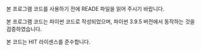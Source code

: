 본 프로그램 코드를 사용하기 전에 READE 파일을 읽어 주시기 바랍니다.

본 프로그램 코드는 파이썬 코드로 작성되었으며,
파이썬 3.9.5 버전에서 동작하는 것을 검증하였습니다.

본 코드는 HIT 라이센스를 준수합니다.